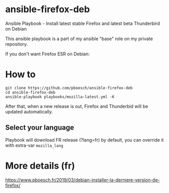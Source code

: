 # ansible-firefox-deb
Ansible Playbook - Install latest stable Firefox and latest beta Thunderbird on Debian

This ansible playbook is a part of my ansible "base" role on my private repository.

If you don't want Firefox ESR on Debian:

# How to
```
git clone https://github.com/pboesch/ansible-firefox-deb
cd ansible-firefox-deb
ansible-playbook playbooks/mozilla-latest.yml -K
```

After that, when a new release is out, Firefox and Thunderbid will be updated automatically.

## Select your language
Playbook will download FR release (?lang=fr) by default, you can override it with extra-var `mozilla_lang`

# More details (fr)
<https://www.pboesch.fr/2019/03/debian-installer-la-derniere-version-de-firefox/>
